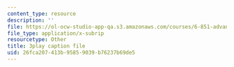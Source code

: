 ```yaml
---
content_type: resource
description: ''
file: https://ol-ocw-studio-app-qa.s3.amazonaws.com/courses/6-851-advanced-data-structures-spring-2012/26fca207413b95859039b76237b69de5_WqCWghETNDc.srt
file_type: application/x-subrip
resourcetype: Other
title: 3play caption file
uid: 26fca207-413b-9585-9039-b76237b69de5
---
```

